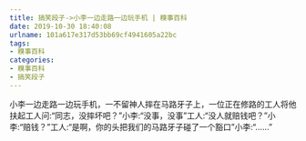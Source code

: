 ```yaml
---
title: 搞笑段子->小李一边走路一边玩手机 | 糗事百科
date: 2019-10-30 18:40:08
urlname: 101a617e317d53bb69cf4941605a22bc
tags: 
- 糗事百科
categories:
- 糗事百科
- 搞笑段子
---
```

小李一边走路一边玩手机，一不留神人摔在马路牙子上，一位正在修路的工人将他扶起工人问:“同志，没摔坏吧？”小李:“没事，没事”工人:“没人就赔钱吧？”小李:“赔钱？”工人:“是啊，你的头把我们的马路牙子碰了一个豁口”小李:“……”



